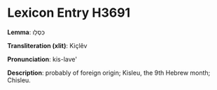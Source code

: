 # Lexicon Entry H3691

**Lemma**: כִּסְלֵו

**Transliteration (xlit)**: Kiçlêv

**Pronunciation**: kis-lave'

**Description**:
probably of foreign origin; Kisleu, the 9th Hebrew month; Chisleu.
